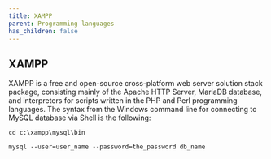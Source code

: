 ```yaml
---
title: XAMPP
parent: Programming languages
has_children: false
---
```


## XAMPP
XAMPP is a free and open-source cross-platform web server solution stack package, consisting mainly of the Apache HTTP Server, MariaDB database, and interpreters for scripts written in the PHP and Perl programming languages. The syntax from the Windows command line for connecting to MySQL database via Shell is the following:

`cd c:\xampp\mysql\bin`

`mysql --user=user_name --password=the_password db_name`